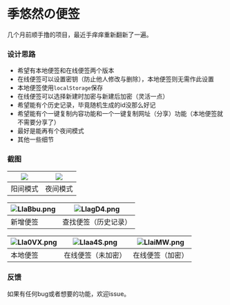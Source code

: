 # 季悠然の便签

几个月前顺手撸的项目，最近手痒痒重新翻新了一遍。



### 设计思路

- 希望有本地便签和在线便签两个版本
- 在线便签可以设置密钥（防止他人修改与删除），本地便签则无需作此设置
- 本地便签使用`localStorage`保存
- 在线便签可以选择新建时加密与新建后加密（灵活一点）
- 希望能有个历史记录，毕竟随机生成的id没那么好记
- 希望能有个一键复制内容功能和一个一键复制网址（分享）功能（本地便签就不需要分享了）
- 最好是能再有个夜间模式
- 其他一些细节



### 截图

| ![](https://s6.jpg.cm/2021/12/12/Llaw2R.png) | ![](https://s6.jpg.cm/2021/12/12/Lla4Lz.png) |
| -------------------------------------------- | -------------------------------------------- |
| 阳间模式                                     | 夜间模式                                     |

| ![LlaBbu.png](https://s6.jpg.cm/2021/12/12/LlaBbu.png) | ![LlagD4.png](https://s6.jpg.cm/2021/12/12/LlagD4.png) |
| ------------------------------------------------------ | ------------------------------------------------------ |
| 新增便签                                               | 查找便签（历史记录）                                   |

| ![Lla0VX.png](https://s6.jpg.cm/2021/12/12/Lla0VX.png) | ![Llaa4S.png](https://s6.jpg.cm/2021/12/12/Llaa4S.png) | ![LlaiMW.png](https://s6.jpg.cm/2021/12/12/LlaiMW.png) |
| ------------------------------------------------------ | ------------------------------------------------------ | ------------------------------------------------------ |
| 本地便签                                               | 在线便签（未加密）                                     | 在线便签（加密）                                       |



### 反馈

如果有任何bug或者想要的功能，欢迎issue。